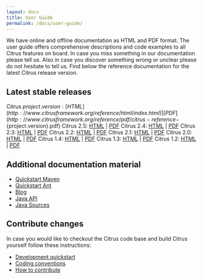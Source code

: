 ```yaml
---
layout: docs
title: User Guide
permalink: /docs/user-guide/
---
```


We have online and offline documentation as HTML and PDF format. The user guide offers comprehensive descriptions and 
code examples to all Citrus features on board. In case you miss something in our documentation please tell us. Also 
in case you discover something wrong or unclear please do not hesitate to tell us. Find below the reference documentation 
for the latest Citrus release version.

## Latest stable releases

Citrus ${project.version}: [HTML](http://www.citrusframework.org/reference/html/index.html) | [PDF](http://www.citrusframework.org/reference/pdf/citrus-reference-${project.version}.pdf)
Citrus 2.5: [HTML](http://www.citrusframework.org/reference/2.5.2/html/index.html) | [PDF](http://www.citrusframework.org/reference/2.5.2/pdf/citrus-reference-2.5.2.pdf)
Citrus 2.4: [HTML](http://www.citrusframework.org/reference/2.4/html/index.html) | [PDF](http://www.citrusframework.org/reference/2.4/pdf/citrus-reference-2.4.pdf)
Citrus 2.3: [HTML](http://www.citrusframework.org/reference/2.3/html/index.html) | [PDF](http://www.citrusframework.org/reference/2.3/pdf/citrus-reference-2.3.pdf)
Citrus 2.2: [HTML](http://www.citrusframework.org/reference/2.2/html/index.html) | [PDF](http://www.citrusframework.org/reference/2.2/pdf/citrus-reference-2.2.pdf)
Citrus 2.1: [HTML](http://www.citrusframework.org/reference/2.1/html/index.html) | [PDF](http://www.citrusframework.org/reference/2.1/pdf/citrus-reference-2.1.pdf)
Citrus 2.0: [HTML](http://www.citrusframework.org/reference/2.0/html/index.html) | [PDF](http://www.citrusframework.org/reference/2.0/pdf/citrus-reference-2.0.pdf)
Citrus 1.4: [HTML](http://www.citrusframework.org/reference/1.4.1/html/index.html) | [PDF](http://www.citrusframework.org/reference/1.4.1/pdf/citrus-reference-1.4.1.pdf)
Citrus 1.3: [HTML](http://www.citrusframework.org/reference/1.3.1/html/index.html) | [PDF](http://www.citrusframework.org/reference/1.3.1/pdf/citrus-reference-1.3.1.pdf)
Citrus 1.2: [HTML](http://www.citrusframework.org/reference/1.2/html/index.html) | [PDF](http://www.citrusframework.org/reference/1.2/pdf/citrus-reference-1.2.pdf)

## Additional documentation material

- [Quickstart Maven](/docs/setup-maven)
- [Quickstart Ant](/docs/setup-ant)
- [Blog](http://labs.consol.de/tags/citrus)
- [Java API](http://www.citrusframework.org/apidocs/index.html)
- [Java Sources](http://www.github.com/christophd/citrus)


## Contribute changes

In case you would like to checkout the Citrus code base and build Citrus yourself follow these instructions:

- [Development quickstart](/docs/development)
- [Coding conventions](/docs/conventions)
- [How to contribute](/docs/contribute)